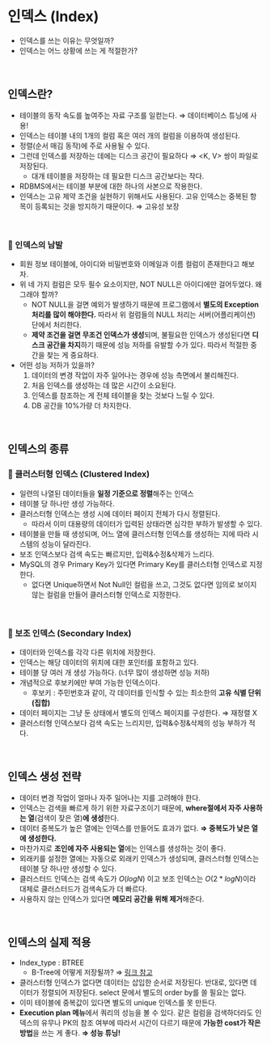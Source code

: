 # 인덱스 (Index)
- 인덱스를 쓰는 이유는 무엇일까?
- 인덱스는 어느 상황에 쓰는 게 적절한가?

<br>

## 인덱스란?
- 테이블의 동작 속도를 높여주는 자료 구조를 일컫는다. ⇒ 데이터베이스 튜닝에 사용!
- 인덱스는 테이블 내의 1개의 컬럼 혹은 여러 개의 컬럼을 이용하여 생성된다.
- 정렬(순서 매김 동작)에 주로 사용될 수 있다.
- 그런데 인덱스를 저장하는 데에는 디스크 공간이 필요하다 ⇒ <K, V> 쌍이 파일로 저장된다.
    - 대개 테이블을 저장하는 데 필요한 디스크 공간보다는 작다.
- RDBMS에서는 테이블 부분에 대한 하나의 사본으로 작용한다.
- 인덱스는 고유 제약 조건을 실현하기 위해서도 사용된다. 고유 인덱스는 중복된 항목이 등록되는 것을 방지하기 때문이다. ⇒ 고유성 보장

<br>

### 📌 인덱스의 남발
- 회원 정보 테이블에, 아이디와 비밀번호와 이메일과 이름 컬럼이 존재한다고 해보자.
- 위 네 가지 컬럼은 모두 필수 요소이지만, NOT NULL은 아이디에만 걸어두었다. 왜 그래야 할까?
    - NOT NULL을 걸면 예외가 발생하기 때문에 프로그램에서 **별도의 Exception 처리를 많이 해야한다.** 따라서 위 컬럼들의 NULL 처리는 서버(어플리케이션) 단에서 처리한다.
    - **제약 조건을 걸면 무조건 인덱스가 생성**되며, 불필요한 인덱스가 생성된다면 **디스크 공간을 차지**하기 때문에 성능 저하를 유발할 수가 있다. 따라서 적절한 중간을 찾는 게 중요하다.
- 어떤 성능 저하가 있을까?
    1. 데이터의 변경 작업이 자주 일어나는 경우에 성능 측면에서 불리해진다.
    2. 처음 인덱스를 생성하는 데 많은 시간이 소요된다.
    3. 인덱스를 참조하는 게 전체 테이블을 찾는 것보다 느릴 수 있다.
    4. DB 공간을 10%가량 더 차지한다.

<br>

## 인덱스의 종류

### 📌 클러스터형 인덱스 (Clustered Index)

- 일련의 나열된 데이터들을 **일정 기준으로 정렬**해주는 인덱스
- 테이블 당 하나만 생성 가능하다.
- 클러스터형 인덱스는 생성 시에 데이터 페이지 전체가 다시 정렬된다.
    - 따라서 이미 대용량의 데이터가 입력된 상태라면 심각한 부하가 발생할 수 있다.
- 테이블을 만들 때 생성되며, 어느 열에 클러스터형 인덱스를 생성하는 지에 따라 시스템의 성능이 달라진다.
- 보조 인덱스보다 검색 속도는 빠르지만, 입력&수정&삭제가 느리다.
- MySQL의 경우 Primary Key가 있다면 Primary Key를 클러스터형 인덱스로 지정한다.
    - 없다면 Unique하면서 Not Null인 컬럼을 쓰고, 그것도 없다면 임의로 보이지 않는 컬럼을 만들어 클러스터형 인덱스로 지정한다.

<br>

### 📌 보조 인덱스 (Secondary Index)
- 데이터와 인덱스를 각각 다른 위치에 저장한다.
- 인덱스는 해당 데이터의 위치에 대한 포인터를 포함하고 있다.
- 테이블 당 여러 개 생성 가능하다. (너무 많이 생성하면 성능 저하)
- 개념적으로 후보키에만 부여 가능한 인덱스이다.
    - 후보키 : 주민번호과 같이, 각 데이터를 인식할 수 있는 최소한의 **고유 식별 단위(집합)**
- 데이터 페이지는 그냥 둔 상태에서 별도의 인덱스 페이지를 구성한다. ⇒ 재정렬 X
- 클러스터형 인덱스보다 검색 속도는 느리지만, 입력&수정&삭제의 성능 부하가 적다.

<br>

## 인덱스 생성 전략
- 데이터 변경 작업이 얼마나 자주 일어나는 지를 고려해야 한다.
- 인덱스는 검색을 빠르게 하기 위한 자료구조이기 때문에, **where절에서 자주 사용하는 열**(검색이 잦은 열)**에 생성**한다.
- 데이터 중복도가 높은 열에는 인덱스를 만들어도 효과가 없다. **⇒ 중복도가 낮은 열에 생성한다.**
- 마찬가지로 **조인에 자주 사용되는 열**에는 인덱스를 생성하는 것이 좋다.
- 외래키를 설정한 열에는 자동으로 외래키 인덱스가 생성되며, 클러스터형 인덱스는 테이블 당 하나만 생성할 수 있다.
- 클러스터드 인덱스는 검색 속도가 $O(logN)$ 이고 보조 인덱스는 $O(2 * logN)$이라 대체로 클러스터드가 검색속도가 더 빠르다.
- 사용하지 않는 인덱스가 있다면 **메모리 공간을 위해 제거**해준다.

<br>

## 인덱스의 실제 적용
- Index_type : BTREE
    - B-Tree에 어떻게 저장될까? ⇒ [링크 참고](https://dataonair.or.kr/db-tech-reference/d-guide/da-guide/?pageid=1&mod=document&keyword=%EC%9D%B8%EB%8D%B1%EC%8A%A4&uid=297)
- 클러스터형 인덱스가 없다면 데이터는 삽입한 순서로 저장된다. 반대로, 있다면 데이터가 정렬되어 저장된다. select 문에서 별도의 order by를 쓸 필요는 없다.
- 이미 테이블에 중복값이 있다면 별도의 unique 인덱스를 못 만든다.
- **Execution plan 메뉴**에서 쿼리의 성능을 볼 수 있다. 같은 컬럼을 검색하더라도 인덱스의 유무나 PK의 참조 여부에 따라서 시간이 다르기 때문에 **가능한 cost가 작은 방법**을 쓰는 게 좋다. **⇒ 성능 튜닝!**